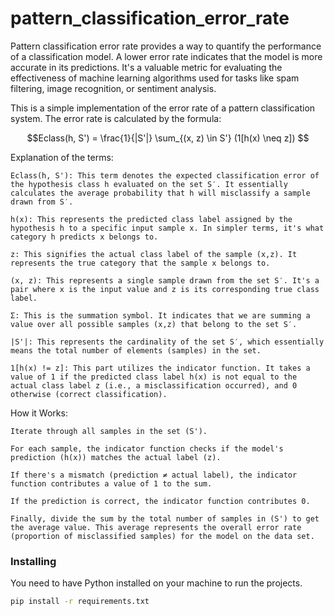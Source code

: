 # pattern_classification_error_rate

Pattern classification error rate provides a way to quantify the performance of a classification model. A lower error rate indicates that the model is more accurate in its predictions. It's a valuable metric for evaluating the effectiveness of machine learning algorithms used for tasks like spam filtering, image recognition, or sentiment analysis.

This is a simple implementation of the error rate of a pattern classification system.
The error rate is calculated by the formula:

$$Eclass(h, S') = \frac{1}{|S'|} \sum_{(x, z) \in S'} (1[h(x) \neq z]) $$

Explanation of the terms:

    Eclass(h, S'): This term denotes the expected classification error of the hypothesis class h evaluated on the set S′. It essentially calculates the average probability that h will misclassify a sample drawn from S′.

    h(x): This represents the predicted class label assigned by the hypothesis h to a specific input sample x. In simpler terms, it's what category h predicts x belongs to.

    z: This signifies the actual class label of the sample (x,z). It represents the true category that the sample x belongs to.

    (x, z): This represents a single sample drawn from the set S′. It's a pair where x is the input value and z is its corresponding true class label.

    Σ: This is the summation symbol. It indicates that we are summing a value over all possible samples (x,z) that belong to the set S′.

    |S'|: This represents the cardinality of the set S′, which essentially means the total number of elements (samples) in the set.

    1[h(x) != z]: This part utilizes the indicator function. It takes a value of 1 if the predicted class label h(x) is not equal to the actual class label z (i.e., a misclassification occurred), and 0 otherwise (correct classification).

How it Works:

    Iterate through all samples in the set (S').

    For each sample, the indicator function checks if the model's prediction (h(x)) matches the actual label (z).

    If there's a mismatch (prediction ≠ actual label), the indicator function contributes a value of 1 to the sum.

    If the prediction is correct, the indicator function contributes 0.

    Finally, divide the sum by the total number of samples in (S') to get the average value. This average represents the overall error rate (proportion of misclassified samples) for the model on the data set.

### Installing

You need to have Python installed on your machine to run the projects.

```bash
pip install -r requirements.txt
```
